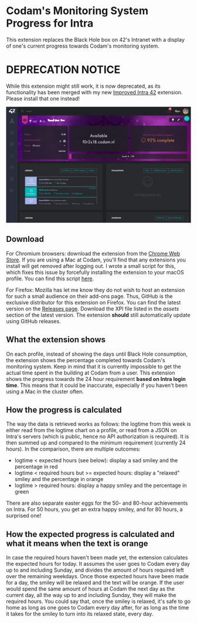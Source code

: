 # Codam's Monitoring System Progress for Intra
This extension replaces the Black Hole box on 42's Intranet with a display of one's current progress towards Codam's monitoring system.

# DEPRECATION NOTICE
While this extension might still work, it is now deprecated, as its functionality has been merged with my new [Improved Intra 42](https://github.com/FreekBes/improved_intra/) extension. Please install that one instead!


<p align="center">
  <img src="https://raw.githubusercontent.com/FreekBes/codam_intra_monit_system_display/master/images/screenshot.png">
</p>


## Download
For Chromium browsers: download the extension from the [Chrome Web Store](https://chrome.google.com/webstore/detail/codams-monitoring-system/ibbhfmdmdogpnhbnceifekblmddoniol). If you are using a Mac at Codam, you'll find that any extensions you install will get removed after logging out. I wrote a small script for this, which fixes this issue by forcefully installing the extension to your macOS profile. You can find this script [here](https://github.com/FreekBes/codam_auto_extension_installer).

For Firefox: Mozilla has let me know they do not wish to host an extension for such a small audience on their add-ons page. Thus, GitHub is the exclusive distributor for this extension on Firefox. You can find the latest version on the [Releases page](https://github.com/FreekBes/codam_intra_monit_system_display/releases). Download the XPI file listed in the _assets_ section of the latest version. The extension **should** still automatically update using GitHub releases.


## What the extension shows
On each profile, instead of showing the days until Black Hole consumption, the extension shows the percentage completed towards Codam's monitoring system. Keep in mind that it is currently impossible to get the actual time spent in the building at Codam from a user. This extension shows the progress towards the 24 hour requirement **based on Intra login time**. This means that it could be inaccurate, especially if you haven't been using a Mac in the cluster often.


## How the progress is calculated
The way the data is retrieved works as follows: the logtime from this week is either read from the logtime chart on a profile, or read from a JSON on Intra's servers (which is public, hence no API authorization is required). It is then summed up and compared to the minimum requirement (currently 24 hours). In the comparison, there are multiple outcomes:
- logtime < expected hours (see below): display a sad smiley and the percentage in red
- logtime < required hours but >= expected hours: display a "relaxed" smiley and the percentage in orange
- logtime > required hours: display a happy smiley and the percentage in green

There are also separate easter eggs for the 50- and 80-hour achievements on Intra. For 50 hours, you get an extra happy smiley, and for 80 hours, a surprised one!


## How the expected progress is calculated and what it means when the text is orange
In case the required hours haven't been made yet, the extension calculates the expected hours for today. It assumes the user goes to Codam every day up to and including Sunday, and divides the amount of hours required left over the remaining weekdays. Once those expected hours have been made for a day, the smiley will be relaxed and the text will be orange. If the user would spend the same amount of hours at Codam the next day as the current day, all the way up to and including Sunday, they will make the required hours. You could say that, once the smiley is relaxed, it's safe to go home as long as one goes to Codam every day after, for as long as the time it takes for the smiley to turn into its relaxed state, every day.
